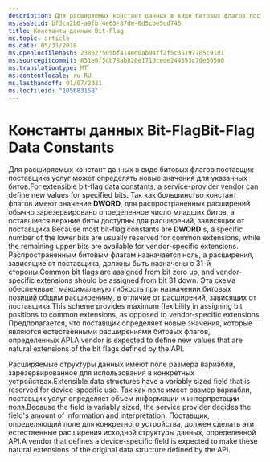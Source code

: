 ```yaml
---
description: Для расширяемых констант данных в виде битовых флагов поставщик поставщика услуг может определять новые значения для указанных битов.
ms.assetid: bf3ca2b0-a9fb-4e63-87de-6d5cbe5cd746
title: Константы данных Bit-Flag
ms.topic: article
ms.date: 05/31/2018
ms.openlocfilehash: 238627505bf414ed0ab94ff2f5c35197705c91d1
ms.sourcegitcommit: 831e8f3db78ab820e1710cede244553c70e50500
ms.translationtype: MT
ms.contentlocale: ru-RU
ms.lasthandoff: 01/07/2021
ms.locfileid: "105683158"
---
```

# <a name="bit-flag-data-constants"></a><span data-ttu-id="b7969-103">Константы данных Bit-Flag</span><span class="sxs-lookup"><span data-stu-id="b7969-103">Bit-Flag Data Constants</span></span>

<span data-ttu-id="b7969-104">Для расширяемых констант данных в виде битовых флагов поставщик поставщика услуг может определять новые значения для указанных битов.</span><span class="sxs-lookup"><span data-stu-id="b7969-104">For extensible bit-flag data constants, a service-provider vendor can define new values for specified bits.</span></span> <span data-ttu-id="b7969-105">Так как большинство констант флагов имеют значение **DWORD**, для распространенных расширений обычно зарезервировано определенное число младших битов, а оставшиеся верхние биты доступны для расширений, зависящих от поставщика.</span><span class="sxs-lookup"><span data-stu-id="b7969-105">Because most bit-flag constants are **DWORD** s, a specific number of the lower bits are usually reserved for common extensions, while the remaining upper bits are available for vendor-specific extensions.</span></span> <span data-ttu-id="b7969-106">Распространенным битовым флагам назначается ноль, а расширения, зависящие от поставщика, должны быть назначены с 31-й стороны.</span><span class="sxs-lookup"><span data-stu-id="b7969-106">Common bit flags are assigned from bit zero up, and vendor-specific extensions should be assigned from bit 31 down.</span></span> <span data-ttu-id="b7969-107">Эта схема обеспечивает максимальную гибкость при назначении битовых позиций общим расширениям, в отличие от расширений, зависящих от поставщика.</span><span class="sxs-lookup"><span data-stu-id="b7969-107">This scheme provides maximum flexibility in assigning bit positions to common extensions, as opposed to vendor-specific extensions.</span></span> <span data-ttu-id="b7969-108">Предполагается, что поставщик определяет новые значения, которые являются естественными расширениями битовых флагов, определенных API.</span><span class="sxs-lookup"><span data-stu-id="b7969-108">A vendor is expected to define new values that are natural extensions of the bit flags defined by the API.</span></span>

<span data-ttu-id="b7969-109">Расширяемые структуры данных имеют поле размера вариабли, зарезервированное для использования в конкретных устройствах.</span><span class="sxs-lookup"><span data-stu-id="b7969-109">Extensible data structures have a variably sized field that is reserved for device-specific use.</span></span> <span data-ttu-id="b7969-110">Так как поле имеет размер вариабли, поставщик услуг определяет объем информации и интерпретации поля.</span><span class="sxs-lookup"><span data-stu-id="b7969-110">Because the field is variably sized, the service provider decides the field's amount of information and interpretation.</span></span> <span data-ttu-id="b7969-111">Поставщик, определяющий поле для конкретного устройства, должен сделать эти естественные расширения исходной структуры данных, определенной API.</span><span class="sxs-lookup"><span data-stu-id="b7969-111">A vendor that defines a device-specific field is expected to make these natural extensions of the original data structure defined by the API.</span></span>

 

 



